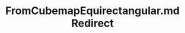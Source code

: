 ---
title: FromCubemapEquirectangular.md Redirect
redirect_to: /Pages/StereoKit/Tex/FromCubemapEquirectangular.html
---